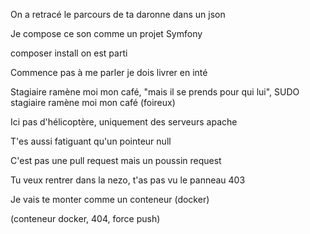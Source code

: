 On a retracé le parcours de ta daronne
dans un json

Je compose ce son comme un projet Symfony

composer install on est parti

Commence pas à me parler
je dois livrer en inté

Stagiaire ramène moi mon café, "mais il se prends pour qui lui", SUDO stagiaire ramène moi mon café (foireux)

Ici pas d'hélicoptère, uniquement des serveurs apache

T'es aussi fatiguant qu'un pointeur null

C'est pas une pull request mais un poussin request

Tu veux rentrer dans la nezo, t'as pas vu le panneau 403

Je vais te monter comme un conteneur (docker)

(conteneur docker, 404, force push)
